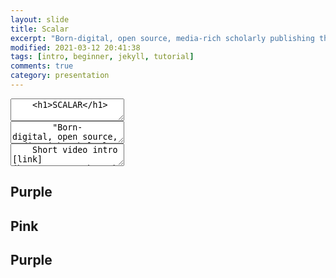 ```yaml
---
layout: slide
title: Scalar
excerpt: "Born-digital, open source, media-rich scholarly publishing that's as easy as blogging"
modified: 2021-03-12 20:41:38
tags: [intro, beginner, jekyll, tutorial]
comments: true
category: presentation
---
```

<section data-markdown>
  <textarea data-template>
    <h1>SCALAR</h1>
	</textarea>
</section>

<section data-markdown>
  <textarea data-template>
	    "Born-digital, open source, media-rich scholarly publishing,
			that's as easy as blogging."
	</textarea>
</section>

<section data-markdown>
	<script type="text/template">
		- Free, open source, scholarly publishing platform <!-- .element: class="fragment" data-fragment-index="1" -->
		- Non-linear navigation <!-- .element: class="fragment" data-fragment-index="2" -->
		- Media rich <!-- .element: class="fragment" data-fragment-index="3" -->
		</script>
</section>

<section data-markdown>
	<script type="text/template">		
    - Supports annotation <!-- .element: class="fragment" data-fragment-index="1" -->
	  - As easy to use as most blogging software <!-- .element: class="fragment" data-fragment-index="2" -->
		- Supports collaborative writing <!-- .element: class="fragment" data-fragment-index="3" -->
    </script>
</section>

<section data-markdown>
  <textarea data-template>
    Short video intro [link](https://youtu.be/T6k4IpSOgHY)
  </textarea>
</section>

<section data-background-image="https://live.staticflickr.com/3859/14422655820_79f3f610e2_b.jpg">
  <h2>Purple</h2>
</section>
<section data-background-image="https://live.staticflickr.com/65535/50172192597_79773567d1_b.jpg">
  <h2>Pink</h2>
</section>
<section data-background-image="https://live.staticflickr.com/3859/14422655820_79f3f610e2_b.jpg">
  <h2>Purple</h2>
</section>
